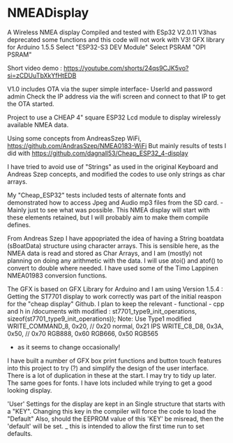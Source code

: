 # NMEADisplay
A Wireless NMEA display
Compiled and tested with ESp32 V2.0.11  V3has deprecated some functions and this code will not work with V3!
GFX library for Arduino 1.5.5
Select "ESP32-S3 DEV Module"
Select PSRAM "OPI PSRAM"

Short video demo : https://youtube.com/shorts/24qs9CJK5vo?si=zCDUuTbXkYfHtEDB


V1.0 includes OTA via the super simple interface- UserId and password admin
Check the IP address via the wifi screen and connect to that IP to get the OTA started. 


Project to use a CHEAP 4" square ESP32 Lcd module to display wirelessly available NMEA data. 

Using some concepts from AndreasSzep WiFi, https://github.com/AndrasSzep/NMEA0183-WiFi
But mainly results of tests I did with https://github.com/dagnall53/Cheap_ESP32_4-display

I have tried to avoid use of "Strings" as used in the original Keyboard and Andreas Szep concepts, and modified the codes to use only strings as char arrays. 

My "Cheap_ESP32" tests included tests of alternate fonts and demonstrated how to access Jpeg and Audio mp3 files from the SD card. - Mainly just to see what was possible. 
This NMEA display will start with these elements retained, but I will probably aim to make them compile defines.

From Andreas Szep I have appopriated the idea of having a String  boatdata (sBoatData) structure using character arrays. 
This is sensible here, as the NMEA data is read and stored as Char Arrays, and I am (mostly) not planning on doing any arithmetic with the data. 
I will use atoi() and atof() to convert to double where needed.
I have used some of the Timo Lappinen NMEA01983 conversion functions. 

The GFX is based on GFX Library for Arduino and I am using Version 1.5.4 : Getting the ST7701 display to work correctly was part of the initial reaspon for the "cheap display" Github.
I plan to keep the relevant - functional -  cpp and h in /documents with modified :
 st7701_type9_init_operations,  sizeof(st7701_type9_init_operations));
Note: Use Type1 modified 
WRITE_COMMAND_8, 0x20, // 0x20 normal, 0x21 IPS
WRITE_C8_D8, 0x3A, 0x50, // 0x70 RGB888, 0x60 RGB666, 0x50 RGB565
 
- as it seems to change occasionally!

I have built a number of GFX box print functions and button touch features into this project to try (?) and simplify the design of the user interface. 
There is a lot of duplication in these at the start. I may try to tidy up later.
The same goes for fonts. I have lots included while trying to get a good looking display. 

'User' Settings for the display are kept in an Single structure that starts with a "KEY". Changing this key in the compiler will force the code to load the "Default" 
Also, should the EEPROM value of this 'KEY' be misread, then the 'default' will be set. _ this is intended to allow the first time run to set defaults.
 
